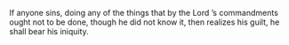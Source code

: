 If anyone sins, doing any of the things that by the Lord ’s commandments ought not to be done, though he did not know it, then realizes his guilt, he shall bear his iniquity.
